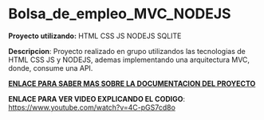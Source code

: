 # Bolsa_de_empleo_MVC_NODEJS

**Proyecto utilizando:** HTML CSS JS NODEJS SQLITE

**Descripcion**: Proyecto realizado en grupo utilizandos las tecnologias de HTML CSS JS y NODEJS, ademas implementando una arquitectura MVC, donde, consume una API.

[**ENLACE PARA SABER MAS SOBRE LA DOCUMENTACION DEL PROYECTO**](Documentación.pdf)

**ENLACE PARA VER VIDEO EXPLICANDO EL CODIGO**: https://www.youtube.com/watch?v=4C-pGS7cd8o
